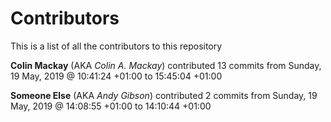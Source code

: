 ﻿# Contributors

This is a list of all the contributors to this repository

**Colin Mackay** (AKA *Colin A. Mackay*) contributed 13 commits from Sunday, 19 May, 2019 @ 10:41:24 +01:00 to 15:45:04 +01:00

**Someone Else** (AKA *Andy Gibson*) contributed 2 commits from Sunday, 19 May, 2019 @ 14:08:55 +01:00 to 14:10:44 +01:00

